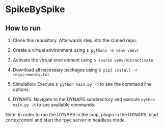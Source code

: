 # SpikeBySpike

## How to run

1) Clone this repository. Afterwards step into the cloned repo.

2) Create a virtual environment using ```$ python3 -m venv venv/```

3) Activate the virtual environment using ```$ source venv/bin/activate```

4) Download all necessary packages using ```$ pip3 install -r requirements.txt```

5) Simulation: Execute ```$ python main.py -h``` to see the command line options.

6) DYNAPS: Navigate to the DYNAPS subdirectory and execute ```python main.py -h``` to see available commands.

Note: In order to run the DYNAPS in the loop, plugin in the DYNAPS, start cortexcontrol and start the
rpyc server in headless mode.
